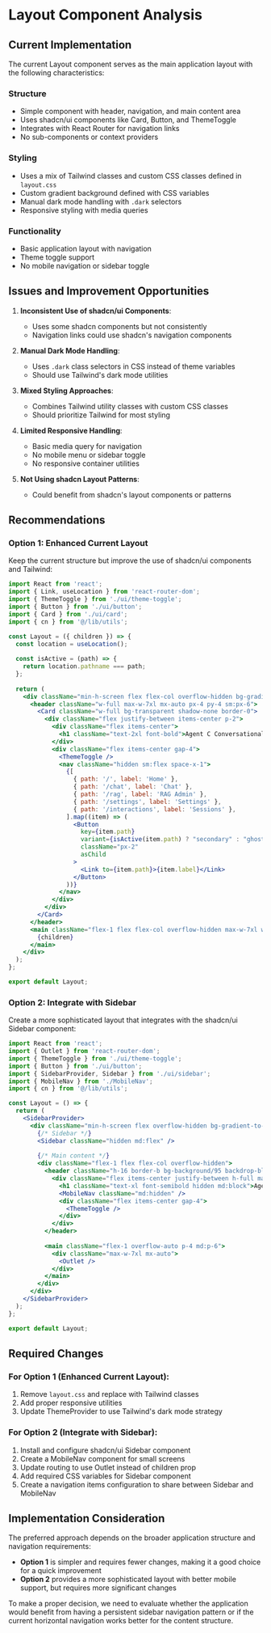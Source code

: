 # Layout Component Analysis

## Current Implementation

The current Layout component serves as the main application layout with the following characteristics:

### Structure
- Simple component with header, navigation, and main content area
- Uses shadcn/ui components like Card, Button, and ThemeToggle
- Integrates with React Router for navigation links
- No sub-components or context providers

### Styling
- Uses a mix of Tailwind classes and custom CSS classes defined in `layout.css`
- Custom gradient background defined with CSS variables
- Manual dark mode handling with `.dark` selectors
- Responsive styling with media queries

### Functionality
- Basic application layout with navigation
- Theme toggle support
- No mobile navigation or sidebar toggle

## Issues and Improvement Opportunities

1. **Inconsistent Use of shadcn/ui Components**:
   - Uses some shadcn components but not consistently
   - Navigation links could use shadcn's navigation components

2. **Manual Dark Mode Handling**:
   - Uses `.dark` class selectors in CSS instead of theme variables
   - Should use Tailwind's dark mode utilities

3. **Mixed Styling Approaches**:
   - Combines Tailwind utility classes with custom CSS classes
   - Should prioritize Tailwind for most styling

4. **Limited Responsive Handling**:
   - Basic media query for navigation
   - No mobile menu or sidebar toggle
   - No responsive container utilities

5. **Not Using shadcn Layout Patterns**:
   - Could benefit from shadcn's layout components or patterns

## Recommendations

### Option 1: Enhanced Current Layout

Keep the current structure but improve the use of shadcn/ui components and Tailwind:

```jsx
import React from 'react';
import { Link, useLocation } from 'react-router-dom';
import { ThemeToggle } from './ui/theme-toggle';
import { Button } from './ui/button';
import { Card } from './ui/card';
import { cn } from '@/lib/utils';

const Layout = ({ children }) => {
  const location = useLocation();
  
  const isActive = (path) => {
    return location.pathname === path;
  };
  
  return (
    <div className="min-h-screen flex flex-col overflow-hidden bg-gradient-to-b from-background/50 to-muted/50">
      <header className="w-full max-w-7xl mx-auto px-4 py-4 sm:px-6">
        <Card className="w-full bg-transparent shadow-none border-0">
          <div className="flex justify-between items-center p-2">
            <div className="flex items-center">
              <h1 className="text-2xl font-bold">Agent C Conversational Interface</h1>
            </div>
            <div className="flex items-center gap-4">
              <ThemeToggle />
              <nav className="hidden sm:flex space-x-1">
                {[
                  { path: '/', label: 'Home' },
                  { path: '/chat', label: 'Chat' },
                  { path: '/rag', label: 'RAG Admin' },
                  { path: '/settings', label: 'Settings' },
                  { path: '/interactions', label: 'Sessions' },
                ].map((item) => (
                  <Button
                    key={item.path}
                    variant={isActive(item.path) ? "secondary" : "ghost"}
                    className="px-2"
                    asChild
                  >
                    <Link to={item.path}>{item.label}</Link>
                  </Button>
                ))}
              </nav>
            </div>
          </div>
        </Card>
      </header>
      <main className="flex-1 flex flex-col overflow-hidden max-w-7xl w-full mx-auto px-4 sm:px-6 py-4">
        {children}
      </main>
    </div>
  );
};

export default Layout;
```

### Option 2: Integrate with Sidebar

Create a more sophisticated layout that integrates with the shadcn/ui Sidebar component:

```jsx
import React from 'react';
import { Outlet } from 'react-router-dom';
import { ThemeToggle } from './ui/theme-toggle';
import { Button } from './ui/button';
import { SidebarProvider, Sidebar } from './ui/sidebar';
import { MobileNav } from './MobileNav';
import { cn } from '@/lib/utils';

const Layout = () => {
  return (
    <SidebarProvider>
      <div className="min-h-screen flex overflow-hidden bg-gradient-to-b from-background/50 to-muted/50">
        {/* Sidebar */}
        <Sidebar className="hidden md:flex" />
        
        {/* Main content */}
        <div className="flex-1 flex flex-col overflow-hidden">
          <header className="h-16 border-b bg-background/95 backdrop-blur supports-[backdrop-filter]:bg-background/60">
            <div className="flex items-center justify-between h-full max-w-7xl mx-auto px-4">
              <h1 className="text-xl font-semibold hidden md:block">Agent C Conversational Interface</h1>
              <MobileNav className="md:hidden" />
              <div className="flex items-center gap-4">
                <ThemeToggle />
              </div>
            </div>
          </header>
          
          <main className="flex-1 overflow-auto p-4 md:p-6">
            <div className="max-w-7xl mx-auto">
              <Outlet />
            </div>
          </main>
        </div>
      </div>
    </SidebarProvider>
  );
};

export default Layout;
```

## Required Changes

### For Option 1 (Enhanced Current Layout):

1. Remove `layout.css` and replace with Tailwind classes
2. Add proper responsive utilities
3. Update ThemeProvider to use Tailwind's dark mode strategy

### For Option 2 (Integrate with Sidebar):

1. Install and configure shadcn/ui Sidebar component
2. Create a MobileNav component for small screens
3. Update routing to use Outlet instead of children prop
4. Add required CSS variables for Sidebar component
5. Create a navigation items configuration to share between Sidebar and MobileNav

## Implementation Consideration

The preferred approach depends on the broader application structure and navigation requirements:

- **Option 1** is simpler and requires fewer changes, making it a good choice for a quick improvement
- **Option 2** provides a more sophisticated layout with better mobile support, but requires more significant changes

To make a proper decision, we need to evaluate whether the application would benefit from having a persistent sidebar navigation pattern or if the current horizontal navigation works better for the content structure.